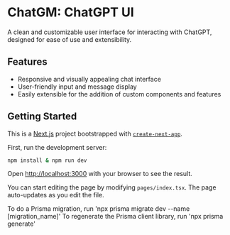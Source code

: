 # ChatGM: ChatGPT UI

A clean and customizable user interface for interacting with ChatGPT, designed for ease of use and extensibility.

## Features

- Responsive and visually appealing chat interface
- User-friendly input and message display
- Easily extensible for the addition of custom components and features

## Getting Started

This is a [Next.js](https://nextjs.org/) project bootstrapped with [`create-next-app`](https://github.com/vercel/next.js/tree/canary/packages/create-next-app).

First, run the development server:

```bash
npm install & npm run dev
```

Open [http://localhost:3000](http://localhost:3000) with your browser to see the result.

You can start editing the page by modifying `pages/index.tsx`. The page auto-updates as you edit the file.

To do a Prisma migration, run 'npx prisma migrate dev --name [migration_name]'
To regenerate the Prisma client library, run 'npx prisma generate'

